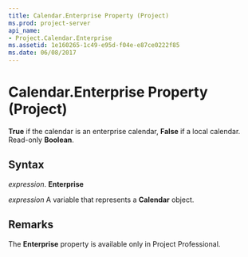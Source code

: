 ```yaml
---
title: Calendar.Enterprise Property (Project)
ms.prod: project-server
api_name:
- Project.Calendar.Enterprise
ms.assetid: 1e160265-1c49-e95d-f04e-e87ce0222f85
ms.date: 06/08/2017
---
```



# Calendar.Enterprise Property (Project)

 **True** if the calendar is an enterprise calendar, **False** if a local calendar. Read-only **Boolean**.


## Syntax

 _expression_. **Enterprise**

 _expression_ A variable that represents a **Calendar** object.


## Remarks

The  **Enterprise** property is available only in Project Professional.


